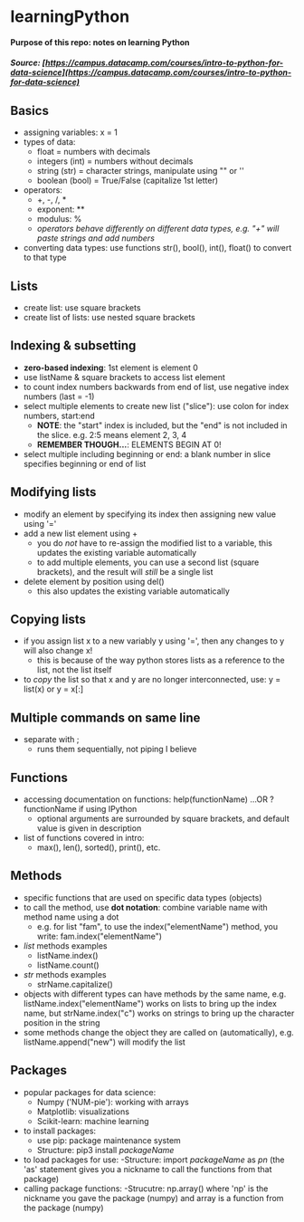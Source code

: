 # learningPython
#### Purpose of this repo: notes on learning Python
##### Source: [https://campus.datacamp.com/courses/intro-to-python-for-data-science](https://campus.datacamp.com/courses/intro-to-python-for-data-science)

## Basics
* assigning variables: x = 1
* types of data:
  - float = numbers with decimals
  - integers (int) = numbers without decimals
  - string (str) = character strings, manipulate using "" or ''
  - boolean (bool) = True/False (capitalize 1st letter)
* operators:
  - +, -, /, *
  - exponent: **
  - modulus: %
  - _operators behave differently on different data types, e.g. "+" will paste strings and add numbers_
* converting data types: use functions str(), bool(), int(), float() to convert to that type

## Lists
* create list: use square brackets
* create list of lists: use nested square brackets

## Indexing & subsetting
* __zero-based indexing__: 1st element is element 0
* use listName & square brackets to access list element
* to count index numbers backwards from end of list, use negative index numbers (last = -1)
* select multiple elements to create new list ("slice"): use colon for index numbers, start:end
  - __NOTE__: the "start" index is included, but the "end" is not included in the slice. e.g. 2:5 means element 2, 3, 4
  - __REMEMBER THOUGH...__: ELEMENTS BEGIN AT 0!
* select multiple including beginning or end: a blank number in slice specifies beginning or end of list

## Modifying lists
* modify an element by specifying its index then assigning new value using '='
* add a new list element using +
  - you do _not_ have to re-assign the modified list to a variable, this updates the existing variable automatically
  - to add multiple elements, you can use a second list (square brackets), and the result will _still_ be a single list
* delete element by position using del()
  - this also updates the existing variable automatically
  
## Copying lists
* if you assign list x to a new variably y using '=', then any changes to y will also change x! 
  - this is because of the way python stores lists as a reference to the list, not the list itself
* to _copy_ the list so that x and y are no longer interconnected, use: y = list(x) or y = x\[:]

## Multiple commands on same line
* separate with ;
  - runs them sequentially, not piping I believe

## Functions
* accessing documentation on functions: help(functionName) ...OR ?functionName if using IPython
  - optional arguments are surrounded by square brackets, and default value is given in description
* list of functions covered in intro:
  - max(), len(), sorted(), print(), etc.

## Methods
* specific functions that are used on specific data types (objects)
* to call the method, use __dot notation__: combine variable name with method name using a dot
  - e.g. for list "fam", to use the index("elementName") method, you write: fam.index("elementName")
* _list_ methods examples
  - listName.index()
  - listName.count()
* _str_ methods examples
  - strName.capitalize()
* objects with different types can have methods by the same name, e.g. listName.index("elementName") works on lists to bring up the index name, but strName.index("c") works on strings to bring up the character position in the string
* some methods change the object they are called on (automatically), e.g. listName.append("new") will modify the list

## Packages
* popular packages for data science:
  - Numpy ('NUM-pie'): working with arrays
  - Matplotlib: visualizations
  - Scikit-learn: machine learning
* to install packages:
  - use pip: package maintenance system
  - Structure: pip3 install _packageName_
* to load packages for use:
  -Structure: import _packageName_ as _pn_ (the 'as' statement gives you a nickname to call the functions from that package)
* calling package functions:
  -Strucutre: np.array() where 'np' is the nickname you gave the package (numpy) and array is a function from the package (numpy)
